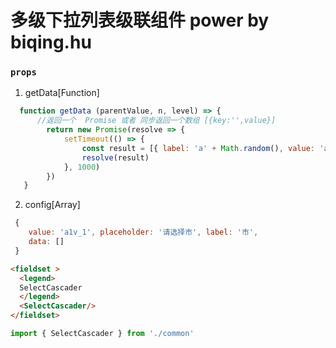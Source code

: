 # 多级下拉列表级联组件 power by biqing.hu

### `props`
1. getData[Function]
```js
  function getData (parentValue, n, level) => {
      //返回一个  Promise 或者 同步返回一个数组 [{key:'',value}] 
        return new Promise(resolve => {
            setTimeout(() => {
                const result = [{ label: 'a' + Math.random(), value: 'a1v_' + level }].concat(n.data)
                resolve(result)
            }, 1000)
        })
   } 
```
2. config[Array]
```js
 {
    value: 'a1v_1', placeholder: '请选择市', label: '市',
    data: []
 }
```

```html
<fieldset >
  <legend>
  SelectCascader
  </legend>
  <SelectCascader/> 
</fieldset> 
```

```js 
import { SelectCascader } from './common'
```